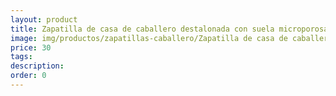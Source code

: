 ```yaml
---
layout: product
title: Zapatilla de casa de caballero destalonada con suela microporosa y decorada con calavera 
image: img/productos/zapatillas-caballero/Zapatilla de casa de caballero destalonada con suela microporosa y decorada con calavera =30.webp
price: 30
tags: 
description: 
order: 0
---
```

